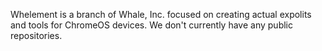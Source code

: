 Whelement is a branch of Whale, Inc. focused on creating actual expolits and tools for ChromeOS devices. We don't currently have any public repositories.
